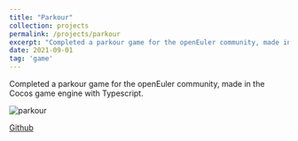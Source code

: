 ```yaml
---
title: "Parkour"
collection: projects
permalink: /projects/parkour
excerpt: "Completed a parkour game for the openEuler community, made in the Cocos game engine with  Typescript. <br/><img src='/images/parkour1.png'>"
date: 2021-09-01
tag: 'game'
---
```


Completed a parkour game for the openEuler community, made in the Cocos game engine with  Typescript.


![parkour](http://jinjinhe2001.github.io/images/parkour1.png)

[Github](https://github.com/jinjinhe2001/Parkour-Game)
